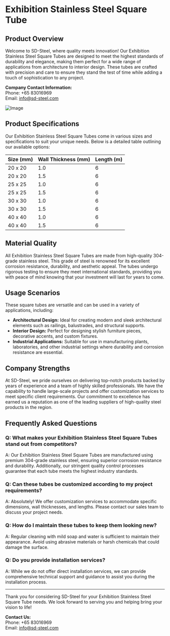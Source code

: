 # Exhibition Stainless Steel Square Tube

## Product Overview

Welcome to SD-Steel, where quality meets innovation! Our Exhibition Stainless Steel Square Tubes are designed to meet the highest standards of durability and elegance, making them perfect for a wide range of applications from architecture to interior design. These tubes are crafted with precision and care to ensure they stand the test of time while adding a touch of sophistication to any project.

**Company Contact Information:**  
Phone: +65 83016969  
Email: info@sd-steel.com

![Image](https://github.com/user-attachments/assets/2567258e-e124-4816-932d-1809bd27ef0b)

## Product Specifications

Our Exhibition Stainless Steel Square Tubes come in various sizes and specifications to suit your unique needs. Below is a detailed table outlining our available options:

| Size (mm) | Wall Thickness (mm) | Length (m) |
|-----------|---------------------|------------|
| 20 x 20   | 1.0                 | 6          |
| 20 x 20   | 1.5                 | 6          |
| 25 x 25   | 1.0                 | 6          |
| 25 x 25   | 1.5                 | 6          |
| 30 x 30   | 1.0                 | 6          |
| 30 x 30   | 1.5                 | 6          |
| 40 x 40   | 1.0                 | 6          |
| 40 x 40   | 1.5                 | 6          |

## Material Quality

All Exhibition Stainless Steel Square Tubes are made from high-quality 304-grade stainless steel. This grade of steel is renowned for its excellent corrosion resistance, durability, and aesthetic appeal. The tubes undergo rigorous testing to ensure they meet international standards, providing you with peace of mind knowing that your investment will last for years to come.

## Usage Scenarios

These square tubes are versatile and can be used in a variety of applications, including:

- **Architectural Design:** Ideal for creating modern and sleek architectural elements such as railings, balustrades, and structural supports.
- **Interior Design:** Perfect for designing stylish furniture pieces, decorative accents, and custom fixtures.
- **Industrial Applications:** Suitable for use in manufacturing plants, laboratories, and other industrial settings where durability and corrosion resistance are essential.

## Company Strengths

At SD-Steel, we pride ourselves on delivering top-notch products backed by years of experience and a team of highly skilled professionals. We have the capability to handle large-scale projects and offer customization services to meet specific client requirements. Our commitment to excellence has earned us a reputation as one of the leading suppliers of high-quality steel products in the region.

## Frequently Asked Questions

### Q: What makes your Exhibition Stainless Steel Square Tubes stand out from competitors?
A: Our Exhibition Stainless Steel Square Tubes are manufactured using premium 304-grade stainless steel, ensuring superior corrosion resistance and durability. Additionally, our stringent quality control processes guarantee that each tube meets the highest industry standards.

### Q: Can these tubes be customized according to my project requirements?
A: Absolutely! We offer customization services to accommodate specific dimensions, wall thicknesses, and lengths. Please contact our sales team to discuss your project needs.

### Q: How do I maintain these tubes to keep them looking new?
A: Regular cleaning with mild soap and water is sufficient to maintain their appearance. Avoid using abrasive materials or harsh chemicals that could damage the surface.

### Q: Do you provide installation services?
A: While we do not offer direct installation services, we can provide comprehensive technical support and guidance to assist you during the installation process.

---

Thank you for considering SD-Steel for your Exhibition Stainless Steel Square Tube needs. We look forward to serving you and helping bring your vision to life!

**Contact Us:**  
Phone: +65 83016969  
Email: info@sd-steel.com